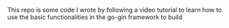 This repo is some code I wrote by following a video tutorial to learn how to use the basic functionalities in the go-gin framework to build 